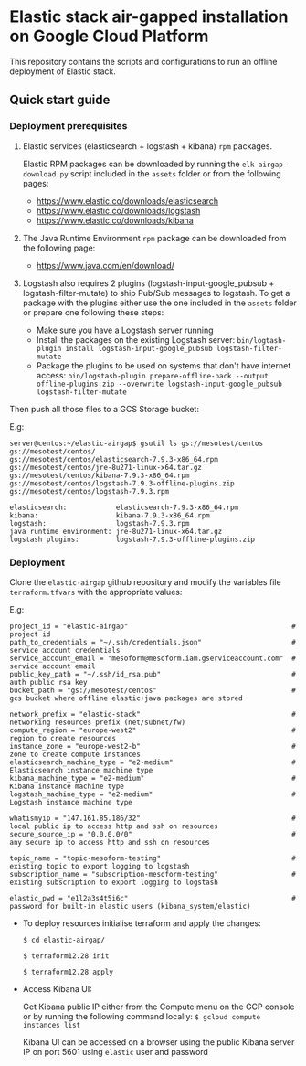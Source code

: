 # Elastic stack air-gapped installation on Google Cloud Platform

This repository contains the scripts and configurations to run an offline deployment of Elastic stack. 

## Quick start guide

### Deployment prerequisites

1) Elastic services (elasticsearch + logstash + kibana) `rpm` packages.

   Elastic RPM packages can be downloaded by running the `elk-airgap-download.py` script included in the `assets` folder or from the following pages:

   - https://www.elastic.co/downloads/elasticsearch
   - https://www.elastic.co/downloads/logstash
   - https://www.elastic.co/downloads/kibana

2) The Java Runtime Environment `rpm` package can be downloaded from the following page: 

   - https://www.java.com/en/download/
 
3) Logstash also requires 2 plugins (logstash-input-google_pubsub + logstash-filter-mutate) to ship Pub/Sub messages to logstash.
To get a package with the plugins either use the one included in the `assets` folder or prepare one following these steps:

   - Make sure you have a Logstash server running 
   - Install the packages on the existing Logstash server: `bin/logtash-plugin install logstash-input-google_pubsub logstash-filter-mutate`
   - Package the plugins to be used on systems that don't have internet access: 
     `bin/logstash-plugin prepare-offline-pack --output offline-plugins.zip --overwrite logstash-input-google_pubsub logstash-filter-mutate`

Then push all those files to a GCS Storage bucket:

   E.g:
   
    server@centos:~/elastic-airgap$ gsutil ls gs://mesotest/centos
    gs://mesotest/centos/
    gs://mesotest/centos/elasticsearch-7.9.3-x86_64.rpm
    gs://mesotest/centos/jre-8u271-linux-x64.tar.gz
    gs://mesotest/centos/kibana-7.9.3-x86_64.rpm
    gs://mesotest/centos/logstash-7.9.3-offline-plugins.zip
    gs://mesotest/centos/logstash-7.9.3.rpm

    elasticsearch:            elasticsearch-7.9.3-x86_64.rpm
    kibana:                   kibana-7.9.3-x86_64.rpm
    logstash:                 logstash-7.9.3.rpm
    java runtime environment: jre-8u271-linux-x64.tar.gz
    logstash plugins:         logstash-7.9.3-offline-plugins.zip


### Deployment

Clone the `elastic-airgap` github repository and modify the variables file `terraform.tfvars` with the appropriate values:

   E.g:
    
    project_id = "elastic-airgap"                                        # project id
    path_to_credentials = "~/.ssh/credentials.json"                      # service account credentials
    service_account_email = "mesoform@mesoform.iam.gserviceaccount.com"  # service account email
    public_key_path = "~/.ssh/id_rsa.pub"                                # auth public rsa key
    bucket_path = "gs://mesotest/centos"                                 # gcs bucket where offline elastic+java packages are stored

    network_prefix = "elastic-stack"                                     # networking resources prefix (net/subnet/fw)
    compute_region = "europe-west2"                                      # region to create resources
    instance_zone = "europe-west2-b"                                     # zone to create compute instances
    elasticsearch_machine_type = "e2-medium"                             # Elasticsearch instance machine type
    kibana_machine_type = "e2-medium"                                    # Kibana instance machine type
    logstash_machine_type = "e2-medium"                                  # Logstash instance machine type

    whatismyip = "147.161.85.186/32"                                     # local public ip to access http and ssh on resources
    secure_source_ip = "0.0.0.0/0"                                       # any secure ip to access http and ssh on resources

    topic_name = "topic-mesoform-testing"                                # existing topic to export logging to logstash
    subscription_name = "subscription-mesoform-testing"                  # existing subscription to export logging to logstash
    
    elastic_pwd = "e1l2a3s4t5i6c"                                        # password for built-in elastic users (kibana_system/elastic)

- To deploy resources initialise terraform and apply the changes:

   `$ cd elastic-airgap/`
   
   `$ terraform12.28 init`
   
   `$ terraform12.28 apply`

- Access Kibana UI:
    
   Get Kibana public IP either from the Compute menu on the GCP console or by running the following command locally: `$ gcloud compute instances list`
   
   Kibana UI can be accessed on a browser using the public Kibana server IP on port 5601 using `elastic` user and password
